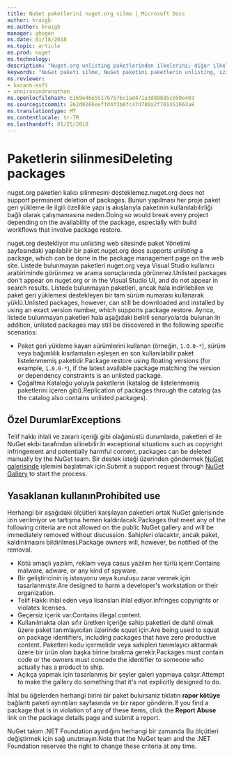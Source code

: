 ```yaml
---
title: NuGet paketlerini nuget.org silme | Microsoft Docs
author: kraigb
ms.author: kraigb
manager: ghogen
ms.date: 01/18/2018
ms.topic: article
ms.prod: nuget
ms.technology: 
description: "Nuget.org unlisting paketlerinden ilkelerini; diğer ilkeler paketleri ihlal silme işlemi geri alınamaz dışında desteklenmez."
keywords: "NuGet paketi silme, NuGet paketini paketlerin unlisting, izin verilmeyen kullanır"
ms.reviewer:
- karann-msft
- unniravindranathan
ms.openlocfilehash: 6169e46e55176757bc1ad471a3d80885cb50e403
ms.sourcegitcommit: 262d026beeffd4f3b6fc47d780a2f701451663a8
ms.translationtype: MT
ms.contentlocale: tr-TR
ms.lasthandoff: 01/25/2018
---
```

# <a name="deleting-packages"></a><span data-ttu-id="3c233-104">Paketlerin silinmesi</span><span class="sxs-lookup"><span data-stu-id="3c233-104">Deleting packages</span></span>

<span data-ttu-id="3c233-105">nuget.org paketleri kalıcı silinmesini desteklemez.</span><span class="sxs-lookup"><span data-stu-id="3c233-105">nuget.org does not support permanent deletion of packages.</span></span> <span data-ttu-id="3c233-106">Bunun yapılması her proje paket geri yükleme ile ilgili özellikle yapı iş akışlarıyla paketinin kullanılabilirliği bağlı olarak çalışmamasına neden.</span><span class="sxs-lookup"><span data-stu-id="3c233-106">Doing so would break every project depending on the availability of the package, especially with build workflows that involve package restore.</span></span>

<span data-ttu-id="3c233-107">nuget.org destekliyor mu *unlisting* web sitesinde paket Yönetimi sayfasındaki yapılabilir bir paket.</span><span class="sxs-lookup"><span data-stu-id="3c233-107">nuget.org does supports *unlisting* a package, which can be done in the package management page on the web site.</span></span> <span data-ttu-id="3c233-108">Listede bulunmayan paketleri nuget.org veya Visual Studio kullanıcı arabiriminde görünmez ve arama sonuçlarında görünmez.</span><span class="sxs-lookup"><span data-stu-id="3c233-108">Unlisted packages don't appear on nuget.org or in the Visual Studio UI, and do not appear in search results.</span></span> <span data-ttu-id="3c233-109">Listede bulunmayan paketleri, ancak hala indirilebilen ve paket geri yüklemesi destekleyen bir tam sürüm numarası kullanarak yüklü.</span><span class="sxs-lookup"><span data-stu-id="3c233-109">Unlisted packages, however, can still be downloaded and installed by using an exact version number, which supports package restore.</span></span> <span data-ttu-id="3c233-110">Ayrıca, listede bulunmayan paketleri hala aşağıdaki belirli senaryolarda bulunan:</span><span class="sxs-lookup"><span data-stu-id="3c233-110">In addition, unlisted packages may still be discovered in the following specific scenarios:</span></span>

- <span data-ttu-id="3c233-111">Paket geri yükleme kayan sürümlerini kullanan (örneğin, `1.0.0-*`), sürüm veya bağımlılık kısıtlamaları eşleşen en son kullanılabilir paket listelenmemiş paketidir.</span><span class="sxs-lookup"><span data-stu-id="3c233-111">Package restore using floating versions (for example, `1.0.0-*`), if the latest available package matching the version or dependency constraints is an unlisted package.</span></span>
- <span data-ttu-id="3c233-112">Çoğaltma Kataloğu yoluyla paketlerin (katalog de listelenmemiş paketlerini içeren gibi).</span><span class="sxs-lookup"><span data-stu-id="3c233-112">Replication of packages through the catalog (as the catalog also contains unlisted packages).</span></span>

## <a name="exceptions"></a><span data-ttu-id="3c233-113">Özel Durumlar</span><span class="sxs-lookup"><span data-stu-id="3c233-113">Exceptions</span></span>

<span data-ttu-id="3c233-114">Telif hakkı ihlali ve zararlı içeriği gibi olağanüstü durumlarda, paketleri el ile NuGet ekibi tarafından silinebilir.</span><span class="sxs-lookup"><span data-stu-id="3c233-114">In exceptional situations such as copyright infringement and potentially harmful content, packages can be deleted manually by the NuGet team.</span></span> <span data-ttu-id="3c233-115">Bir destek isteği üzerinden göndermek [NuGet galerisinde](http://www.nuget.org) işlemini başlatmak için.</span><span class="sxs-lookup"><span data-stu-id="3c233-115">Submit a support request through [NuGet Gallery](http://www.nuget.org) to start the process.</span></span>

## <a name="prohibited-use"></a><span data-ttu-id="3c233-116">Yasaklanan kullanın</span><span class="sxs-lookup"><span data-stu-id="3c233-116">Prohibited use</span></span>

<span data-ttu-id="3c233-117">Herhangi bir aşağıdaki ölçütleri karşılayan paketleri ortak NuGet galerisinde izin verilmiyor ve tartışma hemen kaldırılacak.</span><span class="sxs-lookup"><span data-stu-id="3c233-117">Packages that meet any of the following criteria are not allowed on the public NuGet gallery and will be immediately removed without discussion.</span></span> <span data-ttu-id="3c233-118">Sahipleri olacaktır, ancak paket, kaldırılmasını bildirilmesi.</span><span class="sxs-lookup"><span data-stu-id="3c233-118">Package owners will, however, be notified of the removal.</span></span>

- <span data-ttu-id="3c233-119">Kötü amaçlı yazılım, reklam veya casus yazılım her türlü içerir.</span><span class="sxs-lookup"><span data-stu-id="3c233-119">Contains malware, adware, or any kind of spyware.</span></span>
- <span data-ttu-id="3c233-120">Bir geliştiricinin iş istasyonu veya kuruluşu zarar vermek için tasarlanmıştır.</span><span class="sxs-lookup"><span data-stu-id="3c233-120">Are designed to harm a developer's workstation or their organization.</span></span>
- <span data-ttu-id="3c233-121">Telif Hakkı ihlal eden veya lisansları ihlal ediyor.</span><span class="sxs-lookup"><span data-stu-id="3c233-121">Infringes copyrights or violates licenses.</span></span>
- <span data-ttu-id="3c233-122">Geçersiz içerik var.</span><span class="sxs-lookup"><span data-stu-id="3c233-122">Contains illegal content.</span></span>
- <span data-ttu-id="3c233-123">Kullanılmakta olan sıfır üretken içeriğe sahip paketleri de dahil olmak üzere paket tanımlayıcıları üzerinde squat için.</span><span class="sxs-lookup"><span data-stu-id="3c233-123">Are being used to squat on package identifiers, including packages that have zero productive content.</span></span> <span data-ttu-id="3c233-124">Paketleri kodu içermelidir veya sahipleri tanımlayıcı aktarmak üzere bir ürün olan başka birine bırakma gerekir.</span><span class="sxs-lookup"><span data-stu-id="3c233-124">Packages must contain code or the owners must concede the identifier to someone who actually has a product to ship.</span></span>
- <span data-ttu-id="3c233-125">Açıkça yapmak için tasarlanmış bir şeyler galeri yapmaya çalışır.</span><span class="sxs-lookup"><span data-stu-id="3c233-125">Attempt to make the gallery do something that it's not explicitly designed to do.</span></span>

<span data-ttu-id="3c233-126">İhlal bu öğelerden herhangi birini bir paket bulursanız tıklatın **rapor kötüye** bağlantı paketi ayrıntıları sayfasında ve bir rapor gönderin.</span><span class="sxs-lookup"><span data-stu-id="3c233-126">If you find a package that is in violation of any of these items, click the **Report Abuse** link on the package details page and submit a report.</span></span>

<span data-ttu-id="3c233-127">NuGet takım .NET Foundation ayırdığını herhangi bir zamanda Bu ölçütleri değiştirmek için sağ unutmayın.</span><span class="sxs-lookup"><span data-stu-id="3c233-127">Note that the NuGet team and the .NET Foundation reserves the right to change these criteria at any time.</span></span>
